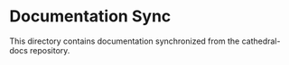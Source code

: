 # Documentation Sync
This directory contains documentation synchronized from the cathedral-docs repository.
